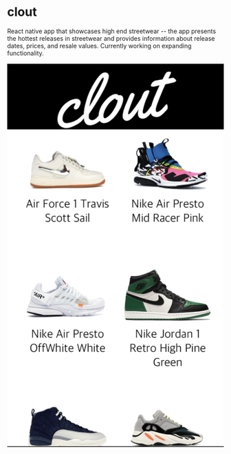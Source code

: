 # clout

React native app that showcases high end streetwear -- the app presents the hottest releases in streetwear and provides information about release dates, prices, and resale values. Currently working on expanding functionality. 

![Alt text](./app/assets/cloutExample.png?raw=true "Visual of App")
